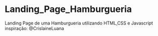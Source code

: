 # Landing_Page_Hamburgueria
Landing Page de uma Hamburgueria utilizando HTML,CSS e Javascript
inspiração: @CrislaineLuana